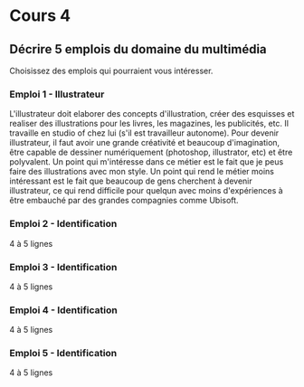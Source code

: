 # Cours 4
## Décrire 5 emplois du domaine du multimédia
Choisissez des emplois qui pourraient vous intéresser. 

### Emploi 1 - Illustrateur
L'illustrateur doit elaborer des concepts d'illustration, créer des esquisses et realiser des illustrations pour les livres, les magazines, les publicités, etc. Il travaille en studio of chez lui (s'il est travailleur autonome). Pour devenir illustrateur, il faut avoir une grande créativité et beaucoup d'imagination, être capable de dessiner numériquement (photoshop, illustrator, etc) et être polyvalent. Un point qui m'intéresse dans ce métier est le fait que je peus faire des illustrations avec mon style. Un point qui rend le métier moins intéressant est le fait que beaucoup de gens cherchent à devenir illustrateur, ce qui rend difficile pour quelqun avec moins d'expériences à être embauché par des grandes compagnies comme Ubisoft.
### Emploi 2 - Identification
4 à 5 lignes

### Emploi 3 - Identification
4 à 5 lignes 

### Emploi 4 - Identification
4 à 5 lignes

### Emploi 5 - Identification
4 à 5 lignes


